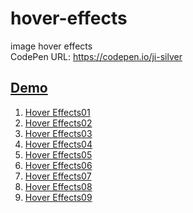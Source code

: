 # hover-effects
image hover effects <br>
CodePen URL: https://codepen.io/ji-silver
  
<h2><a href="https://ji-silver.github.io/hover-effects/index.html">Demo</a></h2>
<ol>
  <li><a href="https://codepen.io/ji-silver/pen/JjdjgKd">Hover Effects01</a></li>
  <li><a href="https://codepen.io/ji-silver/pen/WNvbNXO">Hover Effects02</a></li>
  <li><a href="https://codepen.io/ji-silver/pen/gOpbaRP">Hover Effects03</a></li>
  <li><a href="https://codepen.io/ji-silver/pen/OJVPggN">Hover Effects04</a></li>
  <li><a href="https://codepen.io/ji-silver/pen/LYVELrK">Hover Effects05</a></li>
  <li><a href="https://codepen.io/ji-silver/pen/BaNyOyZ">Hover Effects06</a></li>
  <li><a href="https://codepen.io/ji-silver/pen/NWqPOWo">Hover Effects07</a></li>
  <li><a href="https://codepen.io/ji-silver/pen/NWqPOXQ">Hover Effects08</a></li>
  <li><a href="https://codepen.io/ji-silver/pen/BaNyvmJ">Hover Effects09</a></li>
</ol>
